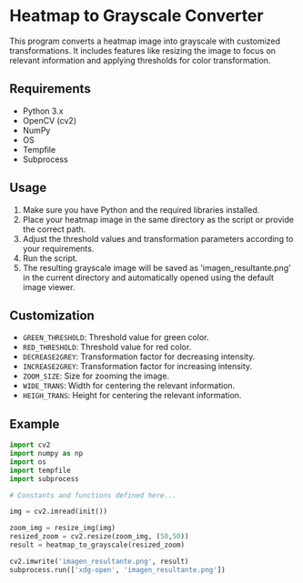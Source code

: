 # Heatmap to Grayscale Converter

This program converts a heatmap image into grayscale with customized transformations. It includes features like resizing the image to focus on relevant information and applying thresholds for color transformation.

## Requirements

- Python 3.x
- OpenCV (cv2)
- NumPy
- OS
- Tempfile
- Subprocess

## Usage

1. Make sure you have Python and the required libraries installed.
2. Place your heatmap image in the same directory as the script or provide the correct path.
3. Adjust the threshold values and transformation parameters according to your requirements.
4. Run the script.
5. The resulting grayscale image will be saved as 'imagen_resultante.png' in the current directory and automatically opened using the default image viewer.

## Customization

- `GREEN_THRESHOLD`: Threshold value for green color.
- `RED_THRESHOLD`: Threshold value for red color.
- `DECREASE2GREY`: Transformation factor for decreasing intensity.
- `INCREASE2GREY`: Transformation factor for increasing intensity.
- `ZOOM_SIZE`: Size for zooming the image.
- `WIDE_TRANS`: Width for centering the relevant information.
- `HEIGH_TRANS`: Height for centering the relevant information.

## Example

```python
import cv2
import numpy as np
import os
import tempfile
import subprocess

# Constants and functions defined here...

img = cv2.imread(init())

zoom_img = resize_img(img)
resized_zoom = cv2.resize(zoom_img, (50,50))
result = heatmap_to_grayscale(resized_zoom)

cv2.imwrite('imagen_resultante.png', result)
subprocess.run(['xdg-open', 'imagen_resultante.png'])
